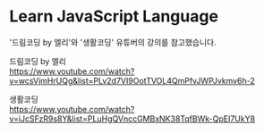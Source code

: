 # Learn JavaScript Language

'드림코딩 by 엘리'와 '생활코딩' 유튜버의 강의를 참고했습니다.  

   
드림코딩 by 엘리  
https://www.youtube.com/watch?v=wcsVjmHrUQg&list=PLv2d7VI9OotTVOL4QmPfvJWPJvkmv6h-2


생활코딩  
https://www.youtube.com/watch?v=iJcSFzR9s8Y&list=PLuHgQVnccGMBxNK38TqfBWk-QpEI7UkY8